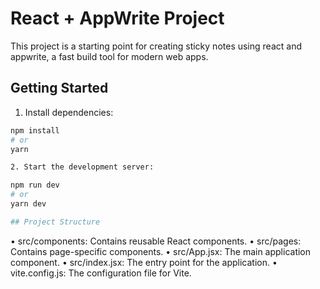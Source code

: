 # React + AppWrite Project

This project is a starting point for creating sticky notes using react and appwrite, a fast build tool for modern web apps.

## Getting Started

1. Install dependencies:

```bash
npm install
# or
yarn

2. Start the development server:

npm run dev
# or
yarn dev

## Project Structure
```
• src/components: Contains reusable React components.
• src/pages: Contains page-specific components.
• src/App.jsx: The main application component.
• src/index.jsx: The entry point for the application.
• vite.config.js: The configuration file for Vite.
